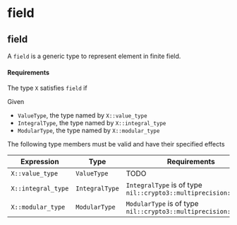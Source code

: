 # field

## field

A `field` is a generic type to represent element in finite field.

#### Requirements

The type `X` satisfies `field` if

Given

* `ValueType`, the type named by `X::value_type`
* `IntegralType`, the type named by `X::integral_type`
* `ModularType`, the type named by `X::modular_type`

The following type members must be valid and have their specified effects

| Expression             | Type        | Requirements                                                    |
| ---------------------- | ----------- |-----------------------------------------------------------------|
| `X::value_type`   | `ValueType` | TODO                                                            |
| `X::integral_type` | `IntegralType` | `IntegralType` is of type `nil::crypto3::multiprecision::number` |
| `X::modular_type`          | `ModularType` | `ModularType`  is of type `nil::crypto3::multiprecision::number`                      |